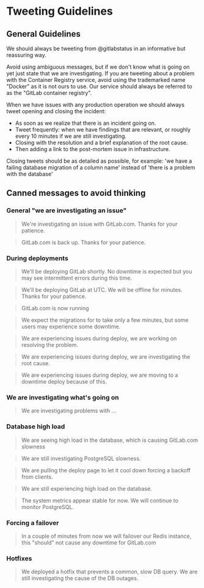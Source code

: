 # Tweeting Guidelines

## General Guidelines

We should always be tweeting from @gitlabstatus in an informative but reassuring way.

Avoid using ambiguous messages, but if we don't know what is going on yet just state that we are investigating.
If you are tweeting about a problem with the Container Registry service, avoid using the trademarked name "Docker" as it is not ours to use. Our service should always
be referred to as the "GitLab container registry".

When we have issues with any production operation we should always tweet opening and closing the incident:

- As soon as we realize that there is an incident going on.
- Tweet frequently: when we have findings that are relevant, or roughly every 10 minutes if we are still investigating.
- Closing with the resolution and a brief explanation of the root cause.
- Then adding a link to the post-mortem issue in infrastructure.

Closing tweets should be as detailed as possible, for example: 'we have a failing database migration of a column name'
instead of 'there is a problem with the database'


## Canned messages to avoid thinking

### General "we are investigating an issue"

> We're investigating an issue with GitLab.com. Thanks for your patience.

> GitLab.com is back up. Thanks for your patience.

### During deployments

> We'll be deploying GitLab <version> shortly. No downtime is expected but you may see intermittent errors during this time.

> We'll be deploying GitLab <version> at <time> UTC. We will be offline for <time> minutes. Thanks for your patience.

> GitLab.com is now running <version>

> We expect the migrations for <version> to take only a few minutes, but some users may experience some downtime.

> We are experiencing issues during deploy, we are working on resolving the problem.

> We are experiencing issues during deploy, we are investigating the root cause.

> We are experiencing issues during deploy, we are moving to a downtime deploy because of this.

### We are investigating what's going on

> We are investigating problems with ...

### Database high load

> We are seeing high load in the database, which is causing GitLab.com slowness

> We are still investigating PostgreSQL slowness.

> We are pulling the deploy page to let it cool down forcing a backoff from clients.

> We are still experiencing high load on the database.

> The system metrics appear stable for now. We will continue to monitor PostgreSQL.

### Forcing a failover

> In a couple of minutes from now we will failover our Redis instance, this "should" not cause any downtime for GitLab.com

### Hotfixes

> We deployed a hotfix that prevents a common, slow DB query. We are still investigating the cause of the DB outages.
